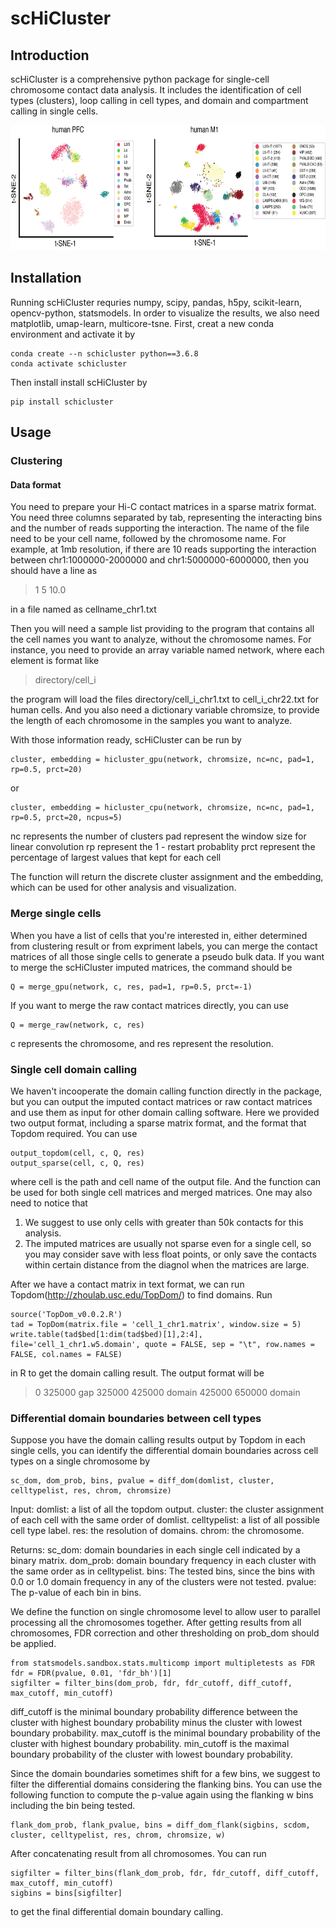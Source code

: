 # scHiCluster
## Introduction
scHiCluster is a comprehensive python package for single-cell chromosome contact data analysis. It includes the identification of cell types (clusters), loop calling in cell types, and domain and compartment calling in single cells.

<img src="example/plot/Introduction.png" width="700" height="200" />  

## Installation
 Running scHiCluster requries numpy, scipy, pandas, h5py, scikit-learn, opencv-python, statsmodels.
 In order to visualize the results, we also need matplotlib, umap-learn, multicore-tsne.
 First, creat a new conda environment and activate it by
```
conda create --n schicluster python==3.6.8
conda activate schicluster
```
Then install install scHiCluster by
```
pip install schicluster
```

## Usage
### Clustering
#### Data format
You need to prepare your Hi-C contact matrices in a sparse matrix format. You need three columns separated by tab, representing the interacting bins and the number of reads supporting the interaction. The name of the file need to be your cell name, followed by the chromosome name.
For example, at 1mb resolution, if there are 10 reads supporting the interaction between chr1:1000000-2000000 and chr1:5000000-6000000, then you should have a line as
> 1 5 10.0

in a file named as cellname_chr1.txt

Then you will need a sample list providing to the program that contains all the cell names you want to analyze, without the chromosome names. For instance, you need to provide an array variable named network, where each element is format like
> directory/cell_i

the program will load the files directory/cell_i_chr1.txt to cell_i_chr22.txt for human cells.
And you also need a dictionary variable chromsize, to provide the length of each chromosome in the samples you want to analyze.

With those information ready, scHiCluster can be run by
```
cluster, embedding = hicluster_gpu(network, chromsize, nc=nc, pad=1, rp=0.5, prct=20)
```
or
```
cluster, embedding = hicluster_cpu(network, chromsize, nc=nc, pad=1, rp=0.5, prct=20, ncpus=5)
```
nc represents the number of clusters
pad represent the window size for linear convolution
rp represent the 1 - restart probablity
prct represent the percentage of largest values that kept for each cell

The function will return the discrete cluster assignment and the embedding, which can be used for other analysis and visualization.

### Merge single cells

When you have a list of cells that you're interested in, either determined from clustering result or from expriment labels, you can merge the contact matrices of all those single cells to generate a pseudo bulk data.
If you want to merge the scHiCluster imputed matrices, the command should be
```
Q = merge_gpu(network, c, res, pad=1, rp=0.5, prct=-1)
```
If you want to merge the raw contact matrices directly, you can use
```
Q = merge_raw(network, c, res)
```
c represents the chromosome, and res represent the resolution.

### Single cell domain calling

We haven't incooperate the domain calling function directly in the package, but you can output the imputed contact matrices or raw contact matrices and use them as input for other domain calling software. Here we provided two output format, including a sparse matrix format, and the format that Topdom required. You can use
```
output_topdom(cell, c, Q, res)
output_sparse(cell, c, Q, res)
```
where cell is the path and cell name of the output file. And the function can be used for both single cell matrices and merged matrices. One may also need to notice that 
1. We suggest to use only cells with greater than 50k contacts for this analysis.
2. The imputed matrices are usually not sparse even for a single cell, so you may consider save with less float points, or only save the contacts within certain distance from the diagnol when the matrices are large.

After we have a contact matrix in text format, we can run Topdom(http://zhoulab.usc.edu/TopDom/) to find domains. Run
```
source('TopDom_v0.0.2.R')
tad = TopDom(matrix.file = 'cell_1_chr1.matrix', window.size = 5)
write.table(tad$bed[1:dim(tad$bed)[1],2:4], file='cell_1_chr1.w5.domain', quote = FALSE, sep = "\t", row.names = FALSE, col.names = FALSE)
```
in R to get the domain calling result. The output format will be 

> 0 325000  gap
> 325000 425000 domain
> 425000 650000 domain

### Differential domain boundaries between cell types

Suppose you have the domain calling results output by Topdom in each single cells, you can identify the differential domain boundaries across cell types on a single chromosome by  
```
sc_dom, dom_prob, bins, pvalue = diff_dom(domlist, cluster, celltypelist, res, chrom, chromsize)
```
Input:
domlist: a list of all the topdom output.
cluster: the cluster assignment of each cell with the same order of domlist.
celltypelist: a list of all possible cell type label.
res: the resolution of domains.
chrom: the chromosome.

Returns:
sc_dom: domain boundaries in each single cell indicated by a binary matrix.
dom_prob: domain boundary frequency in each cluster with the same order as in celltypelist.
bins: The tested bins, since the bins with 0.0 or 1.0 domain frequency in any of the clusters were not tested.
pvalue: The p-value of each bin in bins.

We define the function on single chromosome level to allow user to parallel processing all the chromosomes together. After getting results from all chromosomes, FDR correction and other thresholding on prob_dom should be applied. 
```
from statsmodels.sandbox.stats.multicomp import multipletests as FDR
fdr = FDR(pvalue, 0.01, 'fdr_bh')[1]
sigfilter = filter_bins(dom_prob, fdr, fdr_cutoff, diff_cutoff, max_cutoff, min_cutoff)
```
diff_cutoff is the minimal boundary probability difference between the cluster with highest boundary probability minus the cluster with lowest boundary probability.
max_cutoff is the minimal boundary probability of the cluster with highest boundary probability.
min_cutoff is the maximal boundary probability of the cluster with lowest boundary probability.

Since the domain boundaries sometimes shift for a few bins, we suggest to filter the differential domains considering the flanking bins. You can use the following function to compute the p-value again using the flanking w bins including the bin being tested.
```
flank_dom_prob, flank_pvalue, bins = diff_dom_flank(sigbins, scdom, cluster, celltypelist, res, chrom, chromsize, w)
```
After concatenating result from all chromosomes. You can run
```
sigfilter = filter_bins(flank_dom_prob, fdr, fdr_cutoff, diff_cutoff, max_cutoff, min_cutoff)
sigbins = bins[sigfilter]
```
to get the final differential domain boundary calling.
